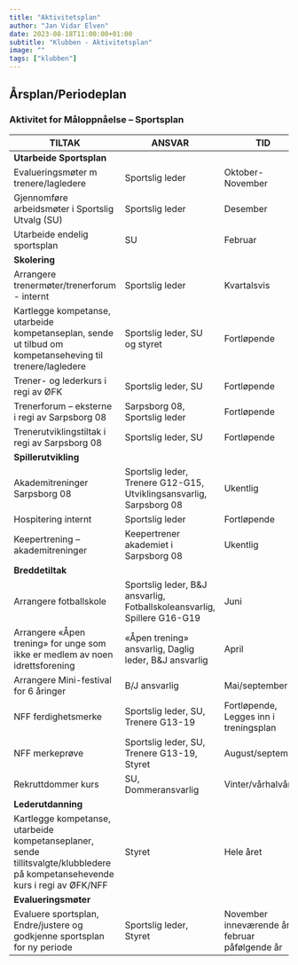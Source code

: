 ```yaml
---
title: "Aktivitetsplan"
author: "Jan Vidar Elven"
date: 2023-08-18T11:00:00+01:00
subtitle: "Klubben - Aktivitetsplan"
image: ""
tags: ["klubben"]
---
```


## Årsplan/Periodeplan

### Aktivitet for Måloppnåelse – Sportsplan

| TILTAK | ANSVAR | TID |
|---|---|---|
| **Utarbeide Sportsplan** |
| Evalueringsmøter m trenere/lagledere | Sportslig leder | Oktober-November |
| Gjennomføre arbeidsmøter i Sportslig Utvalg (SU) | Sportslig leder | Desember |
| Utarbeide endelig sportsplan | SU | Februar |
| **Skolering** |
| Arrangere trenermøter/trenerforum - internt | Sportslig leder | Kvartalsvis|
| Kartlegge kompetanse, utarbeide kompetanseplan, sende ut tilbud om kompetanseheving til trenere/lagledere | Sportslig leder, SU og styret | Fortløpende |
| Trener- og lederkurs i regi av ØFK | Sportslig leder, SU | Fortløpende |
| Trenerforum – eksterne i regi av Sarpsborg 08 | Sarpsborg 08, Sportslig leder | Fortløpende |
| Trenerutviklingstiltak i regi av Sarpsborg 08 | Sportslig leder, SU | Fortløpende |
| **Spillerutvikling** |
| Akademitreninger Sarpsborg 08 | Sportslig leder, Trenere G12-G15, Utviklingsansvarlig, Sarpsborg 08 | Ukentlig |
| Hospitering internt | Sportslig leder | Fortløpende |
| Keepertrening – akademitreninger | Keepertrener akademiet i Sarpsborg 08 | Ukentlig |
| **Breddetiltak** |
| Arrangere fotballskole | Sportslig leder, B&J ansvarlig, Fotballskoleansvarlig, Spillere G16-G19 | Juni |
| Arrangere «Åpen trening» for unge som ikke er medlem av noen idrettsforening | «Åpen trening» ansvarlig, Daglig leder, B&J ansvarlig | April |
| Arrangere Mini-festival for 6 åringer | B/J ansvarlig | Mai/september |
| NFF ferdighetsmerke | Sportslig leder, SU, Trenere G13-19 | Fortløpende, Legges inn i treningsplan |
| NFF merkeprøve | Sportslig leder, SU, Trenere G13-19, Styret | August/september |
| Rekruttdommer kurs | SU, Dommeransvarlig | Vinter/vårhalvåret |
| **Lederutdanning** |
| Kartlegge kompetanse, utarbeide kompetanseplaner, sende tillitsvalgte/klubbledere på kompetansehevende kurs i regi av ØFK/NFF | Styret | Hele året |
| **Evalueringsmøter** |
| Evaluere sportsplan, Endre/justere og godkjenne sportsplan for ny periode | Sportslig leder, Styret | November inneværende år til februar påfølgende år |
